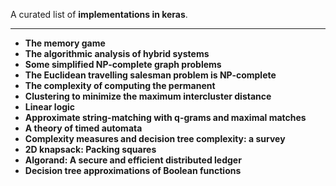 <p>A curated list of <strong>implementations in keras</strong>.</p>

<hr>


<ul>
  
 <li><b><a target="_blank" href="https://github.com/manjunath5496/Most-Popular-Theoretical-Computer-Science-Articles/blob/master/tcs(1).pdf" style="text-decoration:none;">The memory game</a></b></li>
  
<li><b><a target="_blank" href="https://github.com/manjunath5496/Most-Popular-Theoretical-Computer-Science-Articles/blob/master/tcs(2).pdf" style="text-decoration:none;">The algorithmic analysis of hybrid systems</a></b></li>

<li><b><a target="_blank" href="https://github.com/manjunath5496/Most-Popular-Theoretical-Computer-Science-Articles/blob/master/tcs(3).pdf" style="text-decoration:none;">Some simplified NP-complete graph problems </a></b></li>                         
  <li><b><a target="_blank" href="https://github.com/manjunath5496/Most-Popular-Theoretical-Computer-Science-Articles/blob/master/tcs(4).pdf" style="text-decoration:none;">The Euclidean travelling salesman problem is NP-complete</a></b></li>
  
 <li><b><a target="_blank" href="https://github.com/manjunath5496/Most-Popular-Theoretical-Computer-Science-Articles/blob/master/tcs(5).pdf" style="text-decoration:none;">The complexity of computing the permanent </a></b></li>  
 
   <li><b><a target="_blank" href="https://github.com/manjunath5496/Most-Popular-Theoretical-Computer-Science-Articles/blob/master/tcs(6).pdf" style="text-decoration:none;">Clustering to minimize the maximum intercluster distance </a></b></li>  
                                             

 <li><b><a target="_blank" href="https://github.com/manjunath5496/Most-Popular-Theoretical-Computer-Science-Articles/blob/master/tcs(7).pdf" style="text-decoration:none;">Linear logic </a></b></li>

  
<li><b><a target="_blank" href="https://github.com/manjunath5496/Most-Popular-Theoretical-Computer-Science-Articles/blob/master/tcs(8).pdf" style="text-decoration:none;">Approximate string-matching with q-grams and maximal matches</a></b></li>
<li><b><a target="_blank" href="https://github.com/manjunath5496/Most-Popular-Theoretical-Computer-Science-Articles/blob/master/tcs(9).pdf" style="text-decoration:none;">A theory of timed automata</a></b></li>

  <li><b><a target="_blank" href="https://github.com/manjunath5496/Most-Popular-Theoretical-Computer-Science-Articles/blob/master/tcs(10).pdf" style="text-decoration:none;">Complexity measures and decision tree complexity: a survey</a></b></li>  
                                             

 <li><b><a target="_blank" href="https://github.com/manjunath5496/Most-Popular-Theoretical-Computer-Science-Articles/blob/master/tcs(11).pdf" style="text-decoration:none;">2D knapsack: Packing squares</a></b></li>

  
<li><b><a target="_blank" href="https://github.com/manjunath5496/Most-Popular-Theoretical-Computer-Science-Articles/blob/master/tcs(12).pdf" style="text-decoration:none;">Algorand: A secure and efficient distributed ledger</a></b></li>
<li><b><a target="_blank" href="https://github.com/manjunath5496/Most-Popular-Theoretical-Computer-Science-Articles/blob/master/tcs(13).pdf" style="text-decoration:none;">Decision tree approximations of Boolean functions</a></b></li>


</ul>
